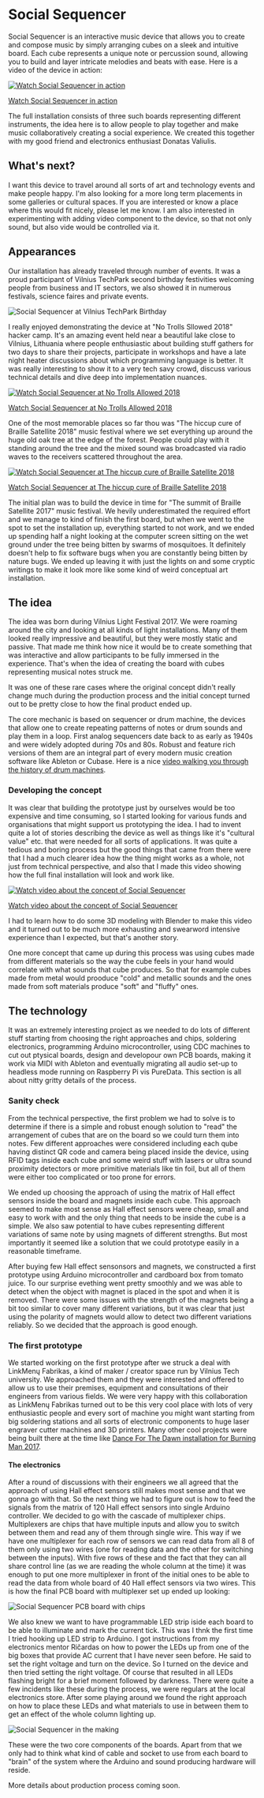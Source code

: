 # Social Sequencer

Social Sequencer is an interactive music device that allows you to create and compose music by simply arranging cubes on a sleek and intuitive board. Each cube represents a unique note or percussion sound, allowing you to build and layer intricate melodies and beats with ease. Here is a video of the device in action:

[![Watch Social Sequencer in action](https://img.youtube.com/vi/Z0HU_UhfQMs/0.jpg)](https://www.youtube.com/watch?v=Z0HU_UhfQMs)

[Watch Social Sequencer in action](https://www.youtube.com/watch?v=Z0HU_UhfQMs)

The full installation consists of three such boards representing different instruments, the idea here is to allow people to play together and make music collaboratively creating a social experience. We created this together with my good friend and electronics enthusiast Donatas Valiulis.


## What's next?

I want this device to travel around all sorts of art and technology events and make people happy. I'm also looking for a more long term placements in some galleries or cultural spaces. If you are interested or know a place where this would fit nicely, please let me know. I am also interested in experimenting with adding video component to the device, so that not only sound, but also vide would be controlled via it.


## Appearances

Our installation has already traveled through number of events. It was a proud participant of Vilnius TechPark second birthday festivities welcoming people from business and IT sectors, we also showed it in numerous festivals, science faires and private events.

![Social Sequencer at Vilnius TechPark Birthday](https://tamulaitis.lt/images/social-sequencer/social-sequencer-at-vilnius-tech-park-birthday.jpg)

I really enjoyed demonstrating the device at "No Trolls Sllowed 2018" hacker camp. It's an amazing event held near a beautiful lake close to Vilnius, Lithuania where people enthusiastic about building stuff gathers for two days to share their projects, participate in workshops and have a late night heater discussions about which programming language is better. It was really interesting to show it to a very tech savy crowd, discuss various technical details and dive deep into implementation nuances. 

[![Watch Social Sequencer at No Trolls Allowed 2018](https://img.youtube.com/vi/PNnxecppm_s/0.jpg)](https://www.youtube.com/watch?v=PNnxecppm_s)

[Watch Social Sequencer at No Trolls Allowed 2018](https://www.youtube.com/watch?v=PNnxecppm_s)

One of the most memorable places so far thou was "The hiccup cure of Braille Satellite 2018" music festival where we set everything up around the huge old oak tree at the edge of the forest. People could play with it standing around the tree and the mixed sound was broadcasted via radio waves to the receivers scattered throughout the area.

[![Watch Social Sequencer at The hiccup cure of Braille Satellite 2018](https://img.youtube.com/vi/ca_Rx9CVtXs/0.jpg)](https://www.youtube.com/watch?v=ca_Rx9CVtXs)

[Watch Social Sequencer at The hiccup cure of Braille Satellite 2018](https://www.youtube.com/watch?v=ca_Rx9CVtXs)

The initial plan was to build the device in time for "The summit of Braille Satellite 2017" music festival. We hevily underestimated the required effort and we manage to kind of finish the first board, but when we went to the spot to set the installation up, everything started to not work, and we ended up spending half a night looking at the computer screen sitting on the wet ground under the tree being bitten by swarms of mosquitoes. It definitely doesn't help to fix software bugs when you are constantly being bitten by nature bugs. We ended up leaving it with just the lights on and some cryptic writings to make it look more like some kind of weird conceptual art installation.


## The idea

The idea was born during Vilnius Light Festival 2017. We were roaming around the city and looking at all kinds of light installations. Many of them looked really impressive and beautiful, but they were mostly static and passive. That made me think how nice it would be to create something that was interactive and allow participants to be fully immersed in the experience. That's when the idea of creating the board with cubes representing musical notes struck me.

It was one of these rare cases where the original concept didn't really change much during the production process and the initial concept turned out to be pretty close to how the final product ended up.

The core mechanic is based on sequencer or drum machine, the devices that allow one to create repeating patterns of notes or drum sounds and play them in a loop. First analog sequencers date back to as early as 1940s and were widely adopted during 70s and 80s. Robust and feature rich versions of them are an integral part of every modern music creation software like Ableton or Cubase. Here is a nice [video walking you through the history of drum machines](https://www.youtube.com/watch?v=4d89S-jOsfY).


### Developing the concept

It was clear that building the prototype just by ourselves would be too expensive and time consuming, so I started looking for various funds and organisations that might support us prototyping the idea. I had to invent quite a lot of stories describing the device as well as things like it's "cultural value" etc. that were needed for all sorts of applications. It was quite a tedious and boring process but the good things that came from there were that I had a much clearer idea how the thing might works as a whole, not just from technical perspective, and also that I made this video showing how the full final installation will look and work like.

[![Watch video about the concept of Social Sequencer](https://img.youtube.com/vi/IUYDgTF7VVw/0.jpg)](https://www.youtube.com/watch?v=IUYDgTF7VVw)

[Watch video about the concept of Social Sequencer](https://www.youtube.com/watch?v=IUYDgTF7VVw)

I had to learn how to do some 3D modeling with Blender to make this video and it turned out to be much more exhausting and swearword intensive experience than I expected, but that's another story.

One more concept that came up during this process was using cubes made from different materials so the way the cube feels in your hand would correlate with what sounds that cube produces. So that for example cubes made from metal would prooduce "cold" and metallic sounds and the ones made from soft materials produce "soft" and "fluffy" ones.

## The technology

It was an extremely interesting project as we needed to do lots of different stuff starting from choosing the right approaches and chips, soldering electronics, programming Arduino microcontroller, using CDC machines to cut out ptysical boards, design and developour own PCB boards, making it work via MIDI with Ableton and eventually migrating all audio set-up to headless mode running on Raspberry Pi vis PureData. This section is all about nitty gritty details of the process.

### Sanity check

From the technical perspective, the first problem we had to solve is to determine if there is a simple and robust enough solution to "read" the arrangement of cubes that are on the board so we could turn them into notes. Few different approaches were considered including each qube having distinct QR code and camera being placed inside the device, using RFID tags inside each cube and some weird stuff with lasers or ultra sound proximity detectors or more primitive materials like tin foil, but all of them were either too complicated or too prone for errors.

We ended up choosing the approach of using the matrix of Hall effect sensors inside the board and magnets inside each cube. This approach seemed to make most sense as Hall effect sensors were cheap, small and easy to work with and the only thing that needs to be inside the cube is a simple. We also saw potential to have cubes representing different variations of same note by using magnets of different strengths. But most importantly it seemed like a solution that we could prototype easily in a reasonable timeframe.

After buying few Hall effect sensonsors and magnets, we constructed a first prototype using Arduino microcontroller and cardboard box from tomato juice. To our surprise evething went pretty smoothly and we was able to detect when the object with magnet is placed in the spot and when it is removed. There were some issues with the strength of the magnets being a bit too similar to cover many different variations, but it was clear that just using the polarity of magnets would allow to detect two different variations reliably. So we decided that the approach is good enough.


### The first prototype

We started working on the first prototype after we struck a deal with LinkMenų Fabrikas, a kind of maker / creator space run by Vilnius Tech university. We approached them and they were interested and offered to allow us to use their premises, equipment and consultations of their engineers from various fields. We were very happy with this collaboration as LinkMenų Fabrikas turned out to be this very cool place with lots of very enthusiastic people and every sort of machine you might want starting from big soldering stations and all sorts of electronic components to huge laser engraver cutter machines and 3D printers. Many other cool projects were being built there at the time like [Dance For The Dawn installation for Burning Man 2017](https://www.youtube.com/watch?v=if3FAu5F1WI).


#### The electronics

After a round of discussions with their engineers we all agreed that the approach of using Hall effect sensors still makes most sense and that we gonna go with that. So the next thing we had to figure out is how to feed the signals from the matrix of 120 Hall effect sensors into single Arduino controller. We decided to go with the cascade of multiplexer chips. Multiplexers are chips that have multiple inputs and allow you to switch between them and read any of them through single wire. This way if we have one multiplexer for each row of sensors we can read data from all 8 of them only using two wires (one for reading data and the other for switching between the inputs). With five rows of these and the fact that they can all share control line (as we are reading the whole column at the time) it was enough to put one more multiplexer in front of the initial ones to be able to read the data from whole board of 40 Hall effect sensors via two wires. This is how the final PCB board with multiplexer set up ended up looking:

![Social Sequencer PCB board with chips](https://tamulaitis.lt/images/social-sequencer/social-sequencer-pcb-board-with-chips.jpg)

We also knew we want to have programmable LED strip iside each board to be able to illuminate and mark the current tick. This was I thnk the first time I tried hooking up LED strip to Arduino. I got instructions from my electronics mentor Ričardas on how to power the LEDs up from one of the big boxes that provide AC current that I have never seen before. He said to set the right voltage and turn on the device. So I turned on the device and then tried setting the right voltage. Of course that resulted in all LEDs flashing bright for a brief moment followed by darkness. There were quite a few incidents like these during the process, we were regulars at the local electronics store. After some playing around we found the right approach on how to place these LEDs and what materials to use in between them to get an effect of the whole column lighting up.

<!-- Photos or videos pf LED strip -->
![Social Sequencer in the making](https://tamulaitis.lt/images/social-sequencer/social-sequencer-two-boards-testing.jpg)

These were the two core components of the boards. Apart from that we only had to think what kind of cable and socket to use from each board to "brain" of the system where the Arduino and sound producing hardware will reside.

More details about production process coming soon.